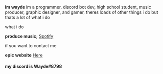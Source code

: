 


**im wayde** im a programmer, discord bot dev, high school student, music producer, graphic designer, and gamer, theres loads of other things i do but thats a lot of what i do 

what i do

**produce music;** [Spotify](https://open.spotify.com/artist/6IGgZ2gPvzL1sAS0OCoJWs?si=P-D-F3KpRhiZzVobIbLjlg)

if you want to contact me

**epic website** [Here](https://pog.wbst.page/)

#### my discord is Wayde#8798


